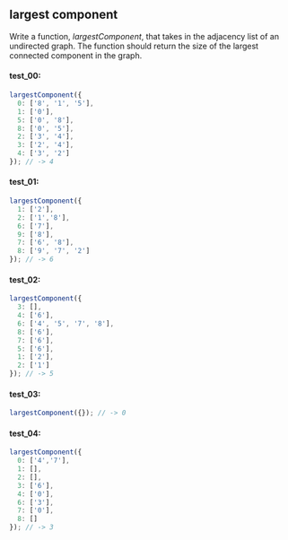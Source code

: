 ## largest component

Write a function, _largestComponent_, that takes in the adjacency list of an undirected
graph. The function should return the size of the largest connected component in the graph.

#### test_00:

```js
largestComponent({
  0: ['8', '1', '5'],
  1: ['0'],
  5: ['0', '8'],
  8: ['0', '5'],
  2: ['3', '4'],
  3: ['2', '4'],
  4: ['3', '2']
}); // -> 4
```

#### test_01:

```js
largestComponent({
  1: ['2'],
  2: ['1','8'],
  6: ['7'],
  9: ['8'],
  7: ['6', '8'],
  8: ['9', '7', '2']
}); // -> 6
```

#### test_02:

```js
largestComponent({
  3: [],
  4: ['6'],
  6: ['4', '5', '7', '8'],
  8: ['6'],
  7: ['6'],
  5: ['6'],
  1: ['2'],
  2: ['1']
}); // -> 5
```

#### test_03:

```js
largestComponent({}); // -> 0
```

#### test_04:

```js
largestComponent({
  0: ['4','7'],
  1: [],
  2: [],
  3: ['6'],
  4: ['0'],
  6: ['3'],
  7: ['0'],
  8: []
}); // -> 3
```
